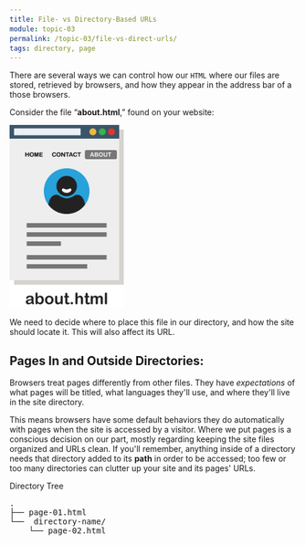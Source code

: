 ```yaml
---
title: File- vs Directory-Based URLs
module: topic-03
permalink: /topic-03/file-vs-direct-urls/
tags: directory, page
---
```


<div class="divider-heading"></div>

There are several ways we can control how our `HTML` where our files are stored, retrieved by browsers, and how they appear in the address bar of a those browsers.

Consider the file “**about.html**,” found on your website:

<img src="../img/about-page.png" alt="simple about page" style="width: 200px;" />

We need to decide where to place this file in our directory, and how the site should locate it. This will also affect its URL.


## Pages In and Outside Directories:
Browsers treat pages differently from other files. They have _expectations_ of what pages will be titled, what languages they'll use, and where they'll live in the site directory.

This means browsers have some default behaviors they do automatically with pages when the site is accessed by a visitor. Where we put pages is a conscious decision on our part, mostly regarding keeping the site files organized and URLs clean. If you'll remember, anything inside of a directory needs that directory added to its **path** in order to be accessed; too few or too many directories can clutter up your site and its pages' URLs.


<div id="code-heading">Directory Tree</div>
<pre id="bash">
.
├── page-01.html
└── <i class="far fa-folder-open"></i> directory-name/
    └── page-02.html
</pre>
